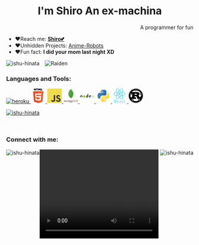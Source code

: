 <h1 align="center">I'm Shiro An ex-machina</h1>
<p align="right"> A programmer for fun</p>

- ♥️Reach me: **[Shiro💕](https://t.me/MaidShiro)**
- ♥️Unhidden Projects: [Anime-Robots](https://t.me/AnimeRobots)
- ♥️Fun fact: **I did your mom last night XD**

<img align="right" alt="Raiden" width="400" src="https://telegra.ph/file/bcf6185b7f596f4cdd21e.jpg">
<p align="left"> <img src="https://komarev.com/ghpvc/?username=ishu-hinata&label=Profile%20views&color=0e75b6&style=flat" alt="ishu-hinata" /> </p>

<h3 align="left">Languages and Tools:</h3>
<p align="left"> <a href="https://heroku.com" target="_blank" rel="noreferrer"> <img src="https://www.vectorlogo.zone/logos/heroku/heroku-icon.svg" alt="heroku" width="40" height="40"/> </a> <a href="https://www.w3.org/html/" target="_blank" rel="noreferrer"> <img src="https://raw.githubusercontent.com/devicons/devicon/master/icons/html5/html5-original-wordmark.svg" alt="html5" width="40" height="40"/> </a> <a href="https://developer.mozilla.org/en-US/docs/Web/JavaScript" target="_blank" rel="noreferrer"> <img src="https://raw.githubusercontent.com/devicons/devicon/master/icons/javascript/javascript-original.svg" alt="javascript" width="40" height="40"/> </a> <a href="https://www.mongodb.com/" target="_blank" rel="noreferrer"> <img src="https://raw.githubusercontent.com/devicons/devicon/master/icons/mongodb/mongodb-original-wordmark.svg" alt="mongodb" width="40" height="40"/> </a> <a href="https://nodejs.org" target="_blank" rel="noreferrer"> <img src="https://raw.githubusercontent.com/devicons/devicon/master/icons/nodejs/nodejs-original-wordmark.svg" alt="nodejs" width="40" height="40"/> </a> <a href="https://www.python.org" target="_blank" rel="noreferrer"> <img src="https://raw.githubusercontent.com/devicons/devicon/master/icons/python/python-original.svg" alt="python" width="40" height="40"/> </a> <a href="https://reactjs.org/" target="_blank" rel="noreferrer"> <img src="https://raw.githubusercontent.com/devicons/devicon/master/icons/react/react-original-wordmark.svg" alt="react" width="40" height="40"/> </a> <a href="https://www.rust-lang.org" target="_blank" rel="noreferrer"> <img src="https://raw.githubusercontent.com/devicons/devicon/master/icons/rust/rust-plain.svg" alt="rust" width="40" height="40"/> </a> </p>

<p align="left"> <a href="https://github.com/ryo-ma/github-profile-trophy"><img src="https://github-profile-trophy.vercel.app/?username=ishu-hinata" alt="ishu-hinata" /></a> </p>

<p align="left"> <a href="https://twitter.com/" target="blank"><img src="https://img.shields.io/twitter/follow/?logo=twitter&style=for-the-badge" alt="" /></a> </p>

<h3 align="left">Connect with me:</h3>
<p align="left">
</p>

<p><img align="left" src="https://github-readme-stats.vercel.app/api/top-langs?username=ishu-hinata&show_icons=true&locale=en&layout=compact" alt="ishu-hinata" &nbsp;<img align="right" src="https://github-readme-stats.vercel.app/api?username=ishu-hinata&show_icons=true&locale=en" alt="ishu-hinata" /></p>


<p><img align="right" src="https://github-readme-streak-stats.herokuapp.com/?user=ishu-hinata&" alt="ishu-hinata" /></p>

<video width="320" height="240" controls>
  <source src=”https://telegra.ph/file/bb75661425d08997b59fe.mp4” type=video/ogg>
  <source src="https://te.legra.ph/file/41bae440565b748eaeb5a.mp4" type=video/mp4>
</video>
